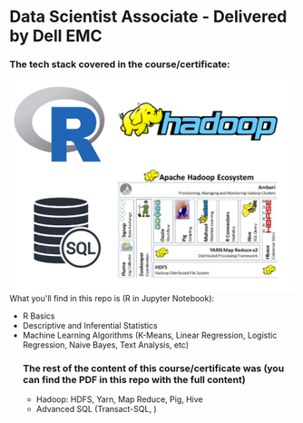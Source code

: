 # Data Scientist Associate - Delivered by Dell EMC
### The tech stack covered in the course/certificate:
<img src='techstackdsassociate.png'></img>
What you'll find in this repo is (R in Jupyter Notebook):
<ul>
  <li>R Basics</li>
  <li>Descriptive and Inferential Statistics</li>
  <li>Machine Learning Algorithms (K-Means, Linear Regression, Logistic Regression, Naive Bayes, Text Analysis, etc)</li>

### The rest of the content of this course/certificate was (you can find the PDF in this repo with the full content)
 <ul>
  <li>Hadoop: HDFS, Yarn, Map Reduce, Pig, Hive</li>
  <li>Advanced SQL (Transact-SQL, )</li>
